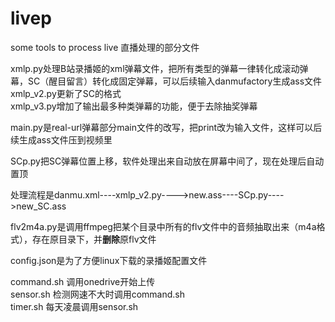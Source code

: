 # livep
some tools to process live 直播处理的部分文件  
  
xmlp.py处理B站录播姬的xml弹幕文件，把所有类型的弹幕一律转化成滚动弹幕，SC（醒目留言）转化成固定弹幕，可以后续输入danmufactory生成ass文件  
xmlp_v2.py更新了SC的格式    
xmlp_v3.py增加了输出最多种类弹幕的功能，便于去除抽奖弹幕  
  
main.py是real-url弹幕部分main文件的改写，把print改为输入文件，这样可以后续生成ass文件压到视频里  
  
SCp.py把SC弹幕位置上移，软件处理出来自动放在屏幕中间了，现在处理后自动置顶  
  
处理流程是danmu.xml----xmlp_v2.py---->new.ass----SCp.py---->new_SC.ass  

flv2m4a.py是调用ffmpeg把某个目录中所有的flv文件中的音频抽取出来（m4a格式），存在原目录下，并**删除**原flv文件  

config.json是为了方便linux下载的录播姬配置文件  

command.sh 调用onedrive开始上传  
sensor.sh 检测网速不大时调用command.sh  
timer.sh 每天凌晨调用sensor.sh  
